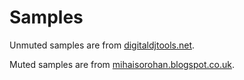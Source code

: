 # Samples

Unmuted samples are from [digitaldjtools.net](http://digitaldjtools.net/samples/distorted-guitar-chords-ascending-scale-samples/).

Muted samples are from [mihaisorohan.blogspot.co.uk](http://mihaisorohan.blogspot.co.uk/2010/09/free-rock-pack-for-mulab.html).
